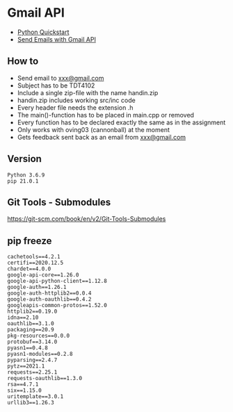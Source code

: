 # Gmail API

- [Python Quickstart](https://developers.google.com/gmail/api/quickstart/python)
- [Send Emails with Gmail API](https://blog.mailtrap.io/send-emails-with-gmail-api/)

## How to

- Send email to xxx@gmail.com
- Subject has to be TDT4102
- Include a single zip-file with the name handin.zip
- handin.zip includes working src/inc code
- Every header file needs the extension .h
- The main()-function has to be placed in main.cpp or removed
- Every function has to be declared exactly the same as in the assignment
- Only works with oving03 (cannonball) at the moment
- Gets feedback sent back as an email from xxx@gmail.com


## Version

```
Python 3.6.9
pip 21.0.1
```

## Git Tools - Submodules

https://git-scm.com/book/en/v2/Git-Tools-Submodules

## pip freeze
```
cachetools==4.2.1
certifi==2020.12.5
chardet==4.0.0
google-api-core==1.26.0
google-api-python-client==1.12.8
google-auth==1.26.1
google-auth-httplib2==0.0.4
google-auth-oauthlib==0.4.2
googleapis-common-protos==1.52.0
httplib2==0.19.0
idna==2.10
oauthlib==3.1.0
packaging==20.9
pkg-resources==0.0.0
protobuf==3.14.0
pyasn1==0.4.8
pyasn1-modules==0.2.8
pyparsing==2.4.7
pytz==2021.1
requests==2.25.1
requests-oauthlib==1.3.0
rsa==4.7.1
six==1.15.0
uritemplate==3.0.1
urllib3==1.26.3
```
